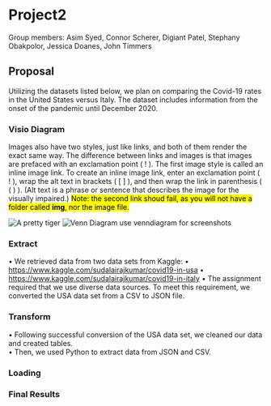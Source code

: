 # Project2

Group members: Asim Syed, Connor Scherer, Digiant Patel, Stephany Obakpolor, Jessica Doanes, John Timmers

## Proposal
Utilizing the datasets listed below, we plan on comparing the Covid-19 rates in the United States versus Italy. The dataset includes information from the onset of the pandemic until December 2020.

### Visio Diagram
Images also have two styles, just like links, and both of them render the exact same way. The difference between links and images is that images are prefaced with an exclamation point ( ! ).
The first image style is called an inline image link. To create an inline image link, enter an exclamation point ( ! ), wrap the alt text in brackets ( [ ] ), and then wrap the link in parenthesis ( ( ) ). (Alt text is a phrase or sentence that describes the image for the visually impaired.)
<mark style="background-color: yellow">Note: the second link shoud fail, as you will not have a folder called __img__, nor the image file.</mark>

![A pretty tiger](https://upload.wikimedia.org/wikipedia/commons/5/56/Tiger.50.jpg)
![Venn Diagram](./img/venn.png) 
use venndiagram for screenshots

### Extract 
  • We retrieved data from two data sets from Kaggle:
      • https://www.kaggle.com/sudalairajkumar/covid19-in-usa
      • https://www.kaggle.com/sudalairajkumar/covid19-in-italy 
  • The assignment required that we use diverse data sources. To meet this requirement, we converted the USA data set from a CSV to JSON file. 


### Transform 
  • Following successful conversion of the USA data set, we cleaned our data and created tables.  
  • Then, we used Python to extract data from JSON and CSV.

### Loading

### Final Results 

